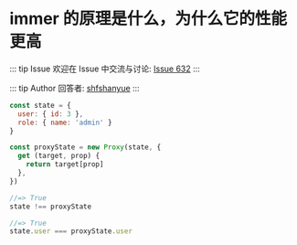 # immer 的原理是什么，为什么它的性能更高



::: tip Issue 
 欢迎在 Issue 中交流与讨论: [Issue 632](https://github.com/shfshanyue/Daily-Question/issues/632) 
:::

::: tip Author 
回答者: [shfshanyue](https://github.com/shfshanyue) 
:::

``` js
const state = {
  user: { id: 3 },
  role: { name: 'admin' }
}

const proxyState = new Proxy(state, {
  get (target, prop) {
    return target[prop]
  },
})
```

```js
//=> True
state !== proxyState

//=> True
state.user === proxyState.user
```